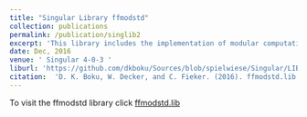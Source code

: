 ```yaml
---
title: "Singular Library ffmodstd"
collection: publications
permalink: /publication/singlib2
excerpt: 'This library includes the implementation of modular computation of Groebner bases over function fields'
date: Dec, 2016 
venue: ' Singular 4-0-3 '
liburl: 'https://github.com/dkboku/Sources/blob/spielwiese/Singular/LIB/ffmodstd.lib'
citation:  'D. K. Boku, W. Decker, and C. Fieker. (2016). ffmodstd.lib A Singular}~4-0-3 library for computing Gr\"obner bases of ideals in polynomial rings over algebraic function fields.'
---
```

To visit the ffmodstd library click <a href="https://github.com/dkboku/Sources/blob/spielwiese/Singular/LIB/ffmodstd.lib"> ffmodstd.lib </a>

